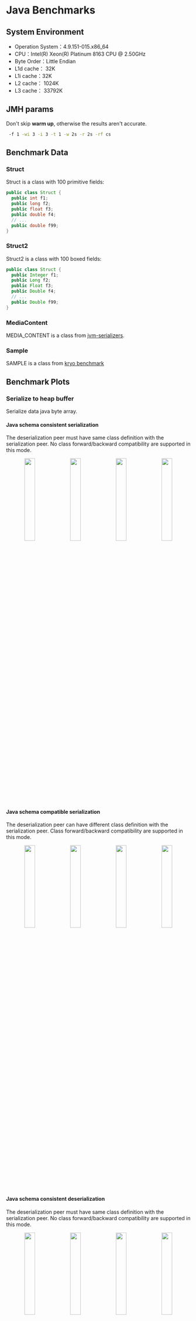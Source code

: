 # Java Benchmarks

## System Environment

- Operation System：4.9.151-015.x86_64
- CPU：Intel(R) Xeon(R) Platinum 8163 CPU @ 2.50GHz
- Byte Order：Little Endian
- L1d cache： 32K
- L1i cache：32K
- L2 cache： 1024K
- L3 cache： 33792K

## JMH params

Don't skip **warm up**, otherwise the results aren't accurate.

```bash
 -f 1 -wi 3 -i 3 -t 1 -w 2s -r 2s -rf cs
```

## Benchmark Data

### Struct

Struct is a class with 100 primitive fields:

```java
public class Struct {
  public int f1;
  public long f2;
  public float f3;
  public double f4;
  // ...
  public double f99;
}
```

### Struct2

Struct2 is a class with 100 boxed fields:

```java
public class Struct {
  public Integer f1;
  public Long f2;
  public Float f3;
  public Double f4;
  // ...
  public Double f99;
}
```

### MediaContent

MEDIA_CONTENT is a class from [jvm-serializers](https://github.com/eishay/jvm-serializers/blob/master/tpc/src/data/media/MediaContent.java).

### Sample

SAMPLE is a class from [kryo benchmark](https://github.com/EsotericSoftware/kryo/blob/master/benchmarks/src/main/java/com/esotericsoftware/kryo/benchmarks/data/Sample.java)

## Benchmark Plots

### Serialize to heap buffer

Serialize data java byte array.

#### Java schema consistent serialization

The deserialization peer must have same class definition with the serialization peer.
No class forward/backward compatibility are supported in this mode.

<p align="center">
<img width="24%" alt="" src="serialization/bench_serialize_STRUCT_to_array_tps.png">
<img width="24%" alt="" src="serialization/bench_serialize_STRUCT2_to_array_tps.png">
<img width="24%" alt="" src="serialization/bench_serialize_MEDIA_CONTENT_to_array_tps.png">
<img width="24%" alt="" src="serialization/bench_serialize_SAMPLE_to_array_tps.png">
</p>

#### Java schema compatible serialization

The deserialization peer can have different class definition with the serialization peer.
Class forward/backward compatibility are supported in this mode.

<p align="center">
<img width="24%" alt="" src="serialization/bench_serialize_compatible_STRUCT_to_array_tps.png">
<img width="24%" alt="" src="serialization/bench_serialize_compatible_STRUCT2_to_array_tps.png">
<img width="24%" alt="" src="serialization/bench_serialize_compatible_MEDIA_CONTENT_to_array_tps.png">
<img width="24%" alt="" src="serialization/bench_serialize_compatible_SAMPLE_to_array_tps.png">
</p>

#### Java schema consistent deserialization

The deserialization peer must have same class definition with the serialization peer.
No class forward/backward compatibility are supported in this mode.

<p align="center">
<img width="24%" alt="" src="deserialization/bench_deserialize_STRUCT_from_array_tps.png">
<img width="24%" alt="" src="deserialization/bench_deserialize_STRUCT2_from_array_tps.png">
<img width="24%" alt="" src="deserialization/bench_deserialize_MEDIA_CONTENT_from_array_tps.png">
<img width="24%" alt="" src="deserialization/bench_deserialize_SAMPLE_from_array_tps.png">
</p>

#### Java schema compatible deserialization

The deserialization peer can have different class definition with the serialization peer.
Class forward/backward compatibility are supported in this mode.
<p align="center">
<img width="24%" alt="" src="deserialization/bench_deserialize_compatible_STRUCT_from_array_tps.png">
<img width="24%" alt="" src="deserialization/bench_deserialize_compatible_STRUCT2_from_array_tps.png">
<img width="24%" alt="" src="deserialization/bench_deserialize_compatible_MEDIA_CONTENT_from_array_tps.png">
<img width="24%" alt="" src="deserialization/bench_deserialize_compatible_SAMPLE_from_array_tps.png">
</p>

### Off-heap serialization

Serialize data off-heap memory.

#### Java schema consistent serialization

The deserialization peer must have same class definition with the serialization peer.
No class forward/backward compatibility are supported in this mode.
<p align="center">
<img width="24%" alt="" src="serialization/bench_serialize_STRUCT_to_directBuffer_tps.png">
<img width="24%" alt="" src="serialization/bench_serialize_STRUCT2_to_directBuffer_tps.png">
<img width="24%" alt="" src="serialization/bench_serialize_MEDIA_CONTENT_to_directBuffer_tps.png">
<img width="24%" alt="" src="serialization/bench_serialize_compatible_SAMPLE_to_directBuffer_tps.png">
</p>

#### Java schema compatible serialization

The deserialization peer can have different class definition with the serialization peer.
Class forward/backward compatibility are supported in this mode.
<p align="center">
<img width="24%" alt="" src="serialization/bench_serialize_compatible_STRUCT_to_directBuffer_tps.png">
<img width="24%" alt="" src="serialization/bench_serialize_compatible_STRUCT2_to_directBuffer_tps.png">
<img width="24%" alt="" src="serialization/bench_serialize_compatible_MEDIA_CONTENT_to_directBuffer_tps.png">
<img width="24%" alt="" src="serialization/bench_serialize_SAMPLE_to_directBuffer_tps.png">
</p>

#### Java schema consistent deserialization

The deserialization peer must have same class definition with the serialization peer.
No class forward/backward compatibility are supported in this mode.
<p align="center">
<img width="24%" alt="" src="deserialization/bench_deserialize_STRUCT_from_directBuffer_tps.png">
<img width="24%" alt="" src="deserialization/bench_deserialize_STRUCT2_from_directBuffer_tps.png">
<img width="24%" alt="" src="deserialization/bench_deserialize_MEDIA_CONTENT_from_directBuffer_tps.png">
<img width="24%" alt="" src="deserialization/bench_deserialize_SAMPLE_from_directBuffer_tps.png">
</p>

#### Java schema compatible deserialization

The deserialization peer can have different class definition with the serialization peer.
Class forward/backward compatibility are supported in this mode.
<p align="center">
<img width="24%" alt="" src="deserialization/bench_deserialize_compatible_STRUCT_from_directBuffer_tps.png">
<img width="24%" alt="" src="deserialization/bench_deserialize_compatible_STRUCT2_from_directBuffer_tps.png">
<img width="24%" alt="" src="deserialization/bench_deserialize_compatible_MEDIA_CONTENT_from_directBuffer_tps.png">
<img width="24%" alt="" src="deserialization/bench_deserialize_compatible_SAMPLE_from_directBuffer_tps.png">
</p>

### Zero-copy serialization

Note that zero-copy serialization just avoid the copy in serialization, if you send data to other machine, there may be copies.

But if you serialize data between processes on same node and use shared-memory, if the data are in off-heap before serialization, then other processes can read this buffer without any copies.

#### Java zero-copy serialize to heap buffer

<p align="center">
<img width="24%" alt="" src="zerocopy/zero_copy_bench_serialize_BUFFER_to_array_tps.png">
<img width="24%" alt="" src="zerocopy/zero_copy_bench_serialize_BUFFER_to_directBuffer_tps.png">
<img width="24%" alt="" src="zerocopy/zero_copy_bench_serialize_PRIMITIVE_ARRAY_to_array_tps.png">
<img width="24%" alt="" src="zerocopy/zero_copy_bench_serialize_PRIMITIVE_ARRAY_to_directBuffer_tps.png">
</p>

#### Java zero-copy serialize to direct buffer

<p align="center">
<img width="24%" alt="" src="zerocopy/zero_copy_bench_deserialize_BUFFER_from_array_tps.png">
<img width="24%" alt="" src="zerocopy/zero_copy_bench_deserialize_BUFFER_from_directBuffer_tps.png">
<img width="24%" alt="" src="zerocopy/zero_copy_bench_deserialize_PRIMITIVE_ARRAY_from_array_tps.png">
<img width="24%" alt="" src="zerocopy/zero_copy_bench_deserialize_PRIMITIVE_ARRAY_from_directBuffer_tps.png">
</p>

## Benchmark Data

### Java Serialization

| Lib | Benchmark | bufferType | objectType | references | Tps |
| ------- | ------- | ------- | ------- | ------- | ------- |
| Fst | serialize | array | SAMPLE | False | 915907.574306 |
| Fst | serialize | array | SAMPLE | True | 731869.156376 |
| Fst | serialize | array | MEDIA_CONTENT | False | 751892.023189 |
| Fst | serialize | array | MEDIA_CONTENT | True | 583859.907758 |
| Fst | serialize | array | STRUCT | False | 882178.995727 |
| Fst | serialize | array | STRUCT | True | 757753.756691 |
| Fst | serialize | array | STRUCT2 | False | 371762.982661 |
| Fst | serialize | array | STRUCT2 | True | 380638.700267 |
| Fst | serialize | directBuffer | SAMPLE | False | 902302.261168 |
| Fst | serialize | directBuffer | SAMPLE | True | 723614.06677 |
| Fst | serialize | directBuffer | MEDIA_CONTENT | False | 728001.08025 |
| Fst | serialize | directBuffer | MEDIA_CONTENT | True | 595679.580108 |
| Fst | serialize | directBuffer | STRUCT | False | 807847.663261 |
| Fst | serialize | directBuffer | STRUCT | True | 762088.935404 |
| Fst | serialize | directBuffer | STRUCT2 | False | 365317.705376 |
| Fst | serialize | directBuffer | STRUCT2 | True | 370851.880711 |
| Fury | serialize | array | SAMPLE | False | 3570966.469087 |
| Fury | serialize | array | SAMPLE | True | 1767693.83509 |
| Fury | serialize | array | MEDIA_CONTENT | False | 3031642.924542 |
| Fury | serialize | array | MEDIA_CONTENT | True | 2450384.600246 |
| Fury | serialize | array | STRUCT | False | 7501415.56726 |
| Fury | serialize | array | STRUCT | True | 6264439.154428 |
| Fury | serialize | array | STRUCT2 | False | 3586126.623874 |
| Fury | serialize | array | STRUCT2 | True | 3306474.506382 |
| Fury | serialize | directBuffer | SAMPLE | False | 3684487.760591 |
| Fury | serialize | directBuffer | SAMPLE | True | 1826456.709478 |
| Fury | serialize | directBuffer | MEDIA_CONTENT | False | 2479862.129632 |
| Fury | serialize | directBuffer | MEDIA_CONTENT | True | 1938527.588331 |
| Fury | serialize | directBuffer | STRUCT | False | 9834243.243204 |
| Fury | serialize | directBuffer | STRUCT | True | 7551780.823133 |
| Fury | serialize | directBuffer | STRUCT2 | False | 2643155.135327 |
| Fury | serialize | directBuffer | STRUCT2 | True | 2391110.083108 |
| Fury | serialize_compatible | array | SAMPLE | False | 3604596.465625 |
| Fury | serialize_compatible | array | SAMPLE | True | 1619648.337293 |
| Fury | serialize_compatible | array | MEDIA_CONTENT | False | 1679272.036243 |
| Fury | serialize_compatible | array | MEDIA_CONTENT | True | 1406736.538716 |
| Fury | serialize_compatible | array | STRUCT | False | 3530406.108869 |
| Fury | serialize_compatible | array | STRUCT | True | 3293059.098127 |
| Fury | serialize_compatible | array | STRUCT2 | False | 2773368.99768 |
| Fury | serialize_compatible | array | STRUCT2 | True | 2564174.550276 |
| Fury | serialize_compatible | directBuffer | SAMPLE | False | 3484533.218305 |
| Fury | serialize_compatible | directBuffer | SAMPLE | True | 1730824.630648 |
| Fury | serialize_compatible | directBuffer | MEDIA_CONTENT | False | 1710680.937387 |
| Fury | serialize_compatible | directBuffer | MEDIA_CONTENT | True | 1149999.473994 |
| Fury | serialize_compatible | directBuffer | STRUCT | False | 2653169.568374 |
| Fury | serialize_compatible | directBuffer | STRUCT | True | 2393817.762938 |
| Fury | serialize_compatible | directBuffer | STRUCT2 | False | 1912402.937879 |
| Fury | serialize_compatible | directBuffer | STRUCT2 | True | 1848338.968058 |
| Furymetashared | serialize_compatible | array | SAMPLE | False | 4409055.687063 |
| Furymetashared | serialize_compatible | array | SAMPLE | True | 1840705.439334 |
| Furymetashared | serialize_compatible | array | MEDIA_CONTENT | False | 2992488.235281 |
| Furymetashared | serialize_compatible | array | MEDIA_CONTENT | True | 2058738.716953 |
| Furymetashared | serialize_compatible | array | STRUCT | False | 9204444.777172 |
| Furymetashared | serialize_compatible | array | STRUCT | True | 7064625.291374 |
| Furymetashared | serialize_compatible | array | STRUCT2 | False | 2575824.143864 |
| Furymetashared | serialize_compatible | array | STRUCT2 | True | 3543082.528217 |
| Furymetashared | serialize_compatible | directBuffer | SAMPLE | False | 5043538.364886 |
| Furymetashared | serialize_compatible | directBuffer | SAMPLE | True | 1859289.705838 |
| Furymetashared | serialize_compatible | directBuffer | MEDIA_CONTENT | False | 2491443.556971 |
| Furymetashared | serialize_compatible | directBuffer | MEDIA_CONTENT | True | 1804349.244125 |
| Furymetashared | serialize_compatible | directBuffer | STRUCT | False | 11650249.648715 |
| Furymetashared | serialize_compatible | directBuffer | STRUCT | True | 8702412.752357 |
| Furymetashared | serialize_compatible | directBuffer | STRUCT2 | False | 2714748.572448 |
| Furymetashared | serialize_compatible | directBuffer | STRUCT2 | True | 1866073.031851 |
| Hession | serialize | array | SAMPLE | False | 240386.502846 |
| Hession | serialize | array | SAMPLE | True | 192414.014211 |
| Hession | serialize | array | MEDIA_CONTENT | False | 367782.358049 |
| Hession | serialize | array | MEDIA_CONTENT | True | 329427.47068 |
| Hession | serialize | array | STRUCT | False | 258233.998931 |
| Hession | serialize | array | STRUCT | True | 260845.209485 |
| Hession | serialize | array | STRUCT2 | False | 56056.080075 |
| Hession | serialize | array | STRUCT2 | True | 60038.87979 |
| Hession | serialize | directBuffer | SAMPLE | False | 240981.308085 |
| Hession | serialize | directBuffer | SAMPLE | True | 211949.960255 |
| Hession | serialize | directBuffer | MEDIA_CONTENT | False | 372477.13815 |
| Hession | serialize | directBuffer | MEDIA_CONTENT | True | 353376.085025 |
| Hession | serialize | directBuffer | STRUCT | False | 266481.009245 |
| Hession | serialize | directBuffer | STRUCT | True | 261762.594966 |
| Hession | serialize | directBuffer | STRUCT2 | False | 55924.319442 |
| Hession | serialize | directBuffer | STRUCT2 | True | 56674.065604 |
| Hession | serialize_compatible | array | SAMPLE | False | 234454.975158 |
| Hession | serialize_compatible | array | SAMPLE | True | 206174.173039 |
| Hession | serialize_compatible | array | MEDIA_CONTENT | False | 377195.903772 |
| Hession | serialize_compatible | array | MEDIA_CONTENT | True | 351657.879556 |
| Hession | serialize_compatible | array | STRUCT | False | 258650.663523 |
| Hession | serialize_compatible | array | STRUCT | True | 263564.913879 |
| Hession | serialize_compatible | array | STRUCT2 | False | 58509.125342 |
| Hession | serialize_compatible | array | STRUCT2 | True | 55552.977735 |
| Hession | serialize_compatible | directBuffer | SAMPLE | False | 194761.244263 |
| Hession | serialize_compatible | directBuffer | SAMPLE | True | 212840.483308 |
| Hession | serialize_compatible | directBuffer | MEDIA_CONTENT | False | 371729.727192 |
| Hession | serialize_compatible | directBuffer | MEDIA_CONTENT | True | 343834.954942 |
| Hession | serialize_compatible | directBuffer | STRUCT | False | 249241.452137 |
| Hession | serialize_compatible | directBuffer | STRUCT | True | 263623.143601 |
| Hession | serialize_compatible | directBuffer | STRUCT2 | False | 58908.567439 |
| Hession | serialize_compatible | directBuffer | STRUCT2 | True | 55524.373547 |
| Jdk | serialize | array | SAMPLE | False | 118374.836631 |
| Jdk | serialize | array | SAMPLE | True | 119858.140625 |
| Jdk | serialize | array | MEDIA_CONTENT | False | 137989.198821 |
| Jdk | serialize | array | MEDIA_CONTENT | True | 140260.668888 |
| Jdk | serialize | array | STRUCT | False | 155908.24424 |
| Jdk | serialize | array | STRUCT | True | 151258.539369 |
| Jdk | serialize | array | STRUCT2 | False | 36846.049162 |
| Jdk | serialize | array | STRUCT2 | True | 38183.705811 |
| Jdk | serialize | directBuffer | SAMPLE | False | 118273.584257 |
| Jdk | serialize | directBuffer | SAMPLE | True | 108263.040839 |
| Jdk | serialize | directBuffer | MEDIA_CONTENT | False | 138567.623369 |
| Jdk | serialize | directBuffer | MEDIA_CONTENT | True | 140158.67391 |
| Jdk | serialize | directBuffer | STRUCT | False | 154875.908438 |
| Jdk | serialize | directBuffer | STRUCT | True | 156404.686214 |
| Jdk | serialize | directBuffer | STRUCT2 | False | 37444.967981 |
| Jdk | serialize | directBuffer | STRUCT2 | True | 35798.679246 |
| Kryo | serialize | array | SAMPLE | False | 1105365.931217 |
| Kryo | serialize | array | SAMPLE | True | 734215.482491 |
| Kryo | serialize | array | MEDIA_CONTENT | False | 730792.521676 |
| Kryo | serialize | array | MEDIA_CONTENT | True | 445251.084327 |
| Kryo | serialize | array | STRUCT | False | 558194.100861 |
| Kryo | serialize | array | STRUCT | True | 557542.628765 |
| Kryo | serialize | array | STRUCT2 | False | 325172.969175 |
| Kryo | serialize | array | STRUCT2 | True | 259863.332448 |
| Kryo | serialize | directBuffer | SAMPLE | False | 1376560.302168 |
| Kryo | serialize | directBuffer | SAMPLE | True | 932887.968348 |
| Kryo | serialize | directBuffer | MEDIA_CONTENT | False | 608972.51758 |
| Kryo | serialize | directBuffer | MEDIA_CONTENT | True | 359875.473951 |
| Kryo | serialize | directBuffer | STRUCT | False | 1078046.011115 |
| Kryo | serialize | directBuffer | STRUCT | True | 853350.408656 |
| Kryo | serialize | directBuffer | STRUCT2 | False | 355688.882786 |
| Kryo | serialize | directBuffer | STRUCT2 | True | 338960.426033 |
| Kryo | serialize_compatible | array | SAMPLE | False | 378907.663184 |
| Kryo | serialize_compatible | array | SAMPLE | True | 320815.567701 |
| Kryo | serialize_compatible | array | MEDIA_CONTENT | False | 188911.259146 |
| Kryo | serialize_compatible | array | MEDIA_CONTENT | True | 145782.916427 |
| Kryo | serialize_compatible | array | STRUCT | False | 145964.199559 |
| Kryo | serialize_compatible | array | STRUCT | True | 136180.832879 |
| Kryo | serialize_compatible | array | STRUCT2 | False | 125807.748004 |
| Kryo | serialize_compatible | array | STRUCT2 | True | 114983.546343 |
| Kryo | serialize_compatible | directBuffer | SAMPLE | False | 296102.615094 |
| Kryo | serialize_compatible | directBuffer | SAMPLE | True | 276757.392449 |
| Kryo | serialize_compatible | directBuffer | MEDIA_CONTENT | False | 185363.714829 |
| Kryo | serialize_compatible | directBuffer | MEDIA_CONTENT | True | 142836.961878 |
| Kryo | serialize_compatible | directBuffer | STRUCT | False | 106695.800245 |
| Kryo | serialize_compatible | directBuffer | STRUCT | True | 106458.212005 |
| Kryo | serialize_compatible | directBuffer | STRUCT2 | False | 92130.672361 |
| Kryo | serialize_compatible | directBuffer | STRUCT2 | True | 88989.724768 |
| Protostuff | serialize | array | SAMPLE | False | 663272.710783 |
| Protostuff | serialize | array | MEDIA_CONTENT | False | 780618.761219 |
| Protostuff | serialize | array | STRUCT | False | 330975.350403 |
| Protostuff | serialize | array | STRUCT2 | False | 324563.440433 |
| Protostuff | serialize | directBuffer | SAMPLE | False | 693641.589806 |
| Protostuff | serialize | directBuffer | MEDIA_CONTENT | False | 805941.345157 |
| Protostuff | serialize | directBuffer | STRUCT | False | 340262.650047 |
| Protostuff | serialize | directBuffer | STRUCT2 | False | 325093.716261 |
| Fst | deserialize | array | SAMPLE | False | 473409.796491 |
| Fst | deserialize | array | SAMPLE | True | 428315.502365 |
| Fst | deserialize | array | MEDIA_CONTENT | False | 363455.785182 |
| Fst | deserialize | array | MEDIA_CONTENT | True | 304371.728638 |
| Fst | deserialize | array | STRUCT | False | 357887.235311 |
| Fst | deserialize | array | STRUCT | True | 353480.554035 |
| Fst | deserialize | array | STRUCT2 | False | 280131.091068 |
| Fst | deserialize | array | STRUCT2 | True | 260649.308016 |
| Fst | deserialize | directBuffer | SAMPLE | False | 441027.550809 |
| Fst | deserialize | directBuffer | SAMPLE | True | 420523.770904 |
| Fst | deserialize | directBuffer | MEDIA_CONTENT | False | 311691.658687 |
| Fst | deserialize | directBuffer | MEDIA_CONTENT | True | 251820.171513 |
| Fst | deserialize | directBuffer | STRUCT | False | 352441.597147 |
| Fst | deserialize | directBuffer | STRUCT | True | 334574.303484 |
| Fst | deserialize | directBuffer | STRUCT2 | False | 262519.85881 |
| Fst | deserialize | directBuffer | STRUCT2 | True | 234973.637096 |
| Fury | deserialize | array | SAMPLE | False | 2069988.624415 |
| Fury | deserialize | array | SAMPLE | True | 1797942.442313 |
| Fury | deserialize | array | MEDIA_CONTENT | False | 2054066.903469 |
| Fury | deserialize | array | MEDIA_CONTENT | True | 1507767.206603 |
| Fury | deserialize | array | STRUCT | False | 4595230.434552 |
| Fury | deserialize | array | STRUCT | True | 4634753.596131 |
| Fury | deserialize | array | STRUCT2 | False | 1126298.35955 |
| Fury | deserialize | array | STRUCT2 | True | 1046649.083082 |
| Fury | deserialize | directBuffer | SAMPLE | False | 2429791.078395 |
| Fury | deserialize | directBuffer | SAMPLE | True | 1958815.397807 |
| Fury | deserialize | directBuffer | MEDIA_CONTENT | False | 1502746.028159 |
| Fury | deserialize | directBuffer | MEDIA_CONTENT | True | 1290593.975753 |
| Fury | deserialize | directBuffer | STRUCT | False | 5012002.859236 |
| Fury | deserialize | directBuffer | STRUCT | True | 4864329.316938 |
| Fury | deserialize | directBuffer | STRUCT2 | False | 1117586.457565 |
| Fury | deserialize | directBuffer | STRUCT2 | True | 1018277.848128 |
| Fury | deserialize_compatible | array | SAMPLE | False | 2496046.895861 |
| Fury | deserialize_compatible | array | SAMPLE | True | 1834139.395757 |
| Fury | deserialize_compatible | array | MEDIA_CONTENT | False | 1441671.70632 |
| Fury | deserialize_compatible | array | MEDIA_CONTENT | True | 1121136.039627 |
| Fury | deserialize_compatible | array | STRUCT | False | 2110335.039275 |
| Fury | deserialize_compatible | array | STRUCT | True | 2135681.982674 |
| Fury | deserialize_compatible | array | STRUCT2 | False | 849507.176263 |
| Fury | deserialize_compatible | array | STRUCT2 | True | 815120.319155 |
| Fury | deserialize_compatible | directBuffer | SAMPLE | False | 2308111.633661 |
| Fury | deserialize_compatible | directBuffer | SAMPLE | True | 1820490.585648 |
| Fury | deserialize_compatible | directBuffer | MEDIA_CONTENT | False | 1256034.732514 |
| Fury | deserialize_compatible | directBuffer | MEDIA_CONTENT | True | 1054942.751816 |
| Fury | deserialize_compatible | directBuffer | STRUCT | False | 1596464.248141 |
| Fury | deserialize_compatible | directBuffer | STRUCT | True | 1684681.074242 |
| Fury | deserialize_compatible | directBuffer | STRUCT2 | False | 784036.589363 |
| Fury | deserialize_compatible | directBuffer | STRUCT2 | True | 782679.662083 |
| Furymetashared | deserialize_compatible | array | SAMPLE | False | 2485564.396196 |
| Furymetashared | deserialize_compatible | array | SAMPLE | True | 2002938.794909 |
| Furymetashared | deserialize_compatible | array | MEDIA_CONTENT | False | 2479742.810882 |
| Furymetashared | deserialize_compatible | array | MEDIA_CONTENT | True | 1623938.202345 |
| Furymetashared | deserialize_compatible | array | STRUCT | False | 4978833.206806 |
| Furymetashared | deserialize_compatible | array | STRUCT | True | 4807963.88252 |
| Furymetashared | deserialize_compatible | array | STRUCT2 | False | 1201998.142474 |
| Furymetashared | deserialize_compatible | array | STRUCT2 | True | 1058423.614156 |
| Furymetashared | deserialize_compatible | directBuffer | SAMPLE | False | 2489261.533644 |
| Furymetashared | deserialize_compatible | directBuffer | SAMPLE | True | 1927548.827586 |
| Furymetashared | deserialize_compatible | directBuffer | MEDIA_CONTENT | False | 1718098.363961 |
| Furymetashared | deserialize_compatible | directBuffer | MEDIA_CONTENT | True | 1333345.536684 |
| Furymetashared | deserialize_compatible | directBuffer | STRUCT | False | 5149070.65783 |
| Furymetashared | deserialize_compatible | directBuffer | STRUCT | True | 5137500.621288 |
| Furymetashared | deserialize_compatible | directBuffer | STRUCT2 | False | 1131212.586953 |
| Furymetashared | deserialize_compatible | directBuffer | STRUCT2 | True | 1089162.408165 |
| Hession | deserialize | array | SAMPLE | False | 119471.518388 |
| Hession | deserialize | array | SAMPLE | True | 121106.002978 |
| Hession | deserialize | array | MEDIA_CONTENT | False | 118156.072484 |
| Hession | deserialize | array | MEDIA_CONTENT | True | 120016.594171 |
| Hession | deserialize | array | STRUCT | False | 84709.108821 |
| Hession | deserialize | array | STRUCT | True | 91050.370244 |
| Hession | deserialize | array | STRUCT2 | False | 69758.767783 |
| Hession | deserialize | array | STRUCT2 | True | 68616.029248 |
| Hession | deserialize | directBuffer | SAMPLE | False | 117806.916589 |
| Hession | deserialize | directBuffer | SAMPLE | True | 121940.783597 |
| Hession | deserialize | directBuffer | MEDIA_CONTENT | False | 111067.942626 |
| Hession | deserialize | directBuffer | MEDIA_CONTENT | True | 121820.82126 |
| Hession | deserialize | directBuffer | STRUCT | False | 91151.633583 |
| Hession | deserialize | directBuffer | STRUCT | True | 91037.205901 |
| Hession | deserialize | directBuffer | STRUCT2 | False | 66866.108653 |
| Hession | deserialize | directBuffer | STRUCT2 | True | 65338.345185 |
| Hession | deserialize_compatible | array | SAMPLE | False | 121898.105768 |
| Hession | deserialize_compatible | array | SAMPLE | True | 121297.485903 |
| Hession | deserialize_compatible | array | MEDIA_CONTENT | False | 121619.090797 |
| Hession | deserialize_compatible | array | MEDIA_CONTENT | True | 119994.10405 |
| Hession | deserialize_compatible | array | STRUCT | False | 88617.486795 |
| Hession | deserialize_compatible | array | STRUCT | True | 90206.654212 |
| Hession | deserialize_compatible | array | STRUCT2 | False | 63703.763814 |
| Hession | deserialize_compatible | array | STRUCT2 | True | 69521.573119 |
| Hession | deserialize_compatible | directBuffer | SAMPLE | False | 124044.417439 |
| Hession | deserialize_compatible | directBuffer | SAMPLE | True | 120276.449497 |
| Hession | deserialize_compatible | directBuffer | MEDIA_CONTENT | False | 107594.47489 |
| Hession | deserialize_compatible | directBuffer | MEDIA_CONTENT | True | 116531.023438 |
| Hession | deserialize_compatible | directBuffer | STRUCT | False | 89580.561575 |
| Hession | deserialize_compatible | directBuffer | STRUCT | True | 84407.472531 |
| Hession | deserialize_compatible | directBuffer | STRUCT2 | False | 69342.030965 |
| Hession | deserialize_compatible | directBuffer | STRUCT2 | True | 68542.055543 |
| Jdk | deserialize | array | SAMPLE | False | 29309.573998 |
| Jdk | deserialize | array | SAMPLE | True | 27466.003923 |
| Jdk | deserialize | array | MEDIA_CONTENT | False | 38536.250402 |
| Jdk | deserialize | array | MEDIA_CONTENT | True | 38957.19109 |
| Jdk | deserialize | array | STRUCT | False | 29603.066599 |
| Jdk | deserialize | array | STRUCT | True | 29727.744196 |
| Jdk | deserialize | array | STRUCT2 | False | 14888.805111 |
| Jdk | deserialize | array | STRUCT2 | True | 14034.100664 |
| Jdk | deserialize | directBuffer | SAMPLE | False | 28128.457935 |
| Jdk | deserialize | directBuffer | SAMPLE | True | 28241.014735 |
| Jdk | deserialize | directBuffer | MEDIA_CONTENT | False | 40512.632076 |
| Jdk | deserialize | directBuffer | MEDIA_CONTENT | True | 37030.594632 |
| Jdk | deserialize | directBuffer | STRUCT | False | 28717.004518 |
| Jdk | deserialize | directBuffer | STRUCT | True | 29549.998286 |
| Jdk | deserialize | directBuffer | STRUCT2 | False | 14652.043788 |
| Jdk | deserialize | directBuffer | STRUCT2 | True | 14425.886048 |
| Kryo | deserialize | array | SAMPLE | False | 979173.981159 |
| Kryo | deserialize | array | SAMPLE | True | 716438.884369 |
| Kryo | deserialize | array | MEDIA_CONTENT | False | 577631.234369 |
| Kryo | deserialize | array | MEDIA_CONTENT | True | 365530.417232 |
| Kryo | deserialize | array | STRUCT | False | 607750.343557 |
| Kryo | deserialize | array | STRUCT | True | 552802.247807 |
| Kryo | deserialize | array | STRUCT2 | False | 275984.042401 |
| Kryo | deserialize | array | STRUCT2 | True | 242710.554833 |
| Kryo | deserialize | directBuffer | SAMPLE | False | 983538.936801 |
| Kryo | deserialize | directBuffer | SAMPLE | True | 762889.302732 |
| Kryo | deserialize | directBuffer | MEDIA_CONTENT | False | 389473.174523 |
| Kryo | deserialize | directBuffer | MEDIA_CONTENT | True | 306995.240799 |
| Kryo | deserialize | directBuffer | STRUCT | False | 910534.169114 |
| Kryo | deserialize | directBuffer | STRUCT | True | 914404.107564 |
| Kryo | deserialize | directBuffer | STRUCT2 | False | 319247.256793 |
| Kryo | deserialize | directBuffer | STRUCT2 | True | 249105.828416 |
| Kryo | deserialize_compatible | array | SAMPLE | False | 255086.928308 |
| Kryo | deserialize_compatible | array | SAMPLE | True | 238811.99551 |
| Kryo | deserialize_compatible | array | MEDIA_CONTENT | False | 180882.860363 |
| Kryo | deserialize_compatible | array | MEDIA_CONTENT | True | 154311.21154 |
| Kryo | deserialize_compatible | array | STRUCT | False | 78771.635309 |
| Kryo | deserialize_compatible | array | STRUCT | True | 72805.937649 |
| Kryo | deserialize_compatible | array | STRUCT2 | False | 60602.285743 |
| Kryo | deserialize_compatible | array | STRUCT2 | True | 62729.908347 |
| Kryo | deserialize_compatible | directBuffer | SAMPLE | False | 201993.78789 |
| Kryo | deserialize_compatible | directBuffer | SAMPLE | True | 174534.71087 |
| Kryo | deserialize_compatible | directBuffer | MEDIA_CONTENT | False | 134485.1603 |
| Kryo | deserialize_compatible | directBuffer | MEDIA_CONTENT | True | 119311.787329 |
| Kryo | deserialize_compatible | directBuffer | STRUCT | False | 58574.904245 |
| Kryo | deserialize_compatible | directBuffer | STRUCT | True | 60685.320299 |
| Kryo | deserialize_compatible | directBuffer | STRUCT2 | False | 54637.329134 |
| Kryo | deserialize_compatible | directBuffer | STRUCT2 | True | 51761.569591 |
| Protostuff | deserialize | array | SAMPLE | False | 619338.385412 |
| Protostuff | deserialize | array | MEDIA_CONTENT | False | 951662.019963 |
| Protostuff | deserialize | array | STRUCT | False | 517381.168594 |
| Protostuff | deserialize | array | STRUCT2 | False | 416212.973861 |
| Protostuff | deserialize | directBuffer | SAMPLE | False | 624804.978534 |
| Protostuff | deserialize | directBuffer | MEDIA_CONTENT | False | 964664.641598 |
| Protostuff | deserialize | directBuffer | STRUCT | False | 538924.947147 |
| Protostuff | deserialize | directBuffer | STRUCT2 | False | 425523.315814 |

### Java Zero-copy

| Lib | Benchmark | array_size | bufferType | dataType | Tps |
| ------- | ------- | ------- | ------- | ------- | ------- |
| Fst | deserialize | 200 | array | PRIMITIVE_ARRAY | 219333.990504 |
| Fst | deserialize | 200 | array | BUFFER | 657754.887247 |
| Fst | deserialize | 200 | directBuffer | PRIMITIVE_ARRAY | 179604.045774 |
| Fst | deserialize | 200 | directBuffer | BUFFER | 598421.278941 |
| Fst | deserialize | 1000 | array | PRIMITIVE_ARRAY | 53100.903684 |
| Fst | deserialize | 1000 | array | BUFFER | 424147.154601 |
| Fst | deserialize | 1000 | directBuffer | PRIMITIVE_ARRAY | 38572.001768 |
| Fst | deserialize | 1000 | directBuffer | BUFFER | 298929.116572 |
| Fst | deserialize | 5000 | array | PRIMITIVE_ARRAY | 10672.872798 |
| Fst | deserialize | 5000 | array | BUFFER | 136934.604328 |
| Fst | deserialize | 5000 | directBuffer | PRIMITIVE_ARRAY | 8561.694533 |
| Fst | deserialize | 5000 | directBuffer | BUFFER | 77950.612503 |
| Fst | serialize | 200 | array | PRIMITIVE_ARRAY | 313986.053417 |
| Fst | serialize | 200 | array | BUFFER | 2400193.240466 |
| Fst | serialize | 200 | directBuffer | PRIMITIVE_ARRAY | 294132.218623 |
| Fst | serialize | 200 | directBuffer | BUFFER | 2482550.111756 |
| Fst | serialize | 1000 | array | PRIMITIVE_ARRAY | 67209.107012 |
| Fst | serialize | 1000 | array | BUFFER | 1805557.47781 |
| Fst | serialize | 1000 | directBuffer | PRIMITIVE_ARRAY | 66108.014324 |
| Fst | serialize | 1000 | directBuffer | BUFFER | 1644789.42701 |
| Fst | serialize | 5000 | array | PRIMITIVE_ARRAY | 14997.400124 |
| Fst | serialize | 5000 | array | BUFFER | 811029.402136 |
| Fst | serialize | 5000 | directBuffer | PRIMITIVE_ARRAY | 15000.378818 |
| Fst | serialize | 5000 | directBuffer | BUFFER | 477148.54085 |
| Fury | deserialize | 200 | array | PRIMITIVE_ARRAY | 986136.067809 |
| Fury | deserialize | 200 | array | BUFFER | 3302149.383135 |
| Fury | deserialize | 200 | directBuffer | PRIMITIVE_ARRAY | 991807.969328 |
| Fury | deserialize | 200 | directBuffer | BUFFER | 3113115.471758 |
| Fury | deserialize | 1000 | array | PRIMITIVE_ARRAY | 205671.992736 |
| Fury | deserialize | 1000 | array | BUFFER | 2831942.848999 |
| Fury | deserialize | 1000 | directBuffer | PRIMITIVE_ARRAY | 202475.242341 |
| Fury | deserialize | 1000 | directBuffer | BUFFER | 3397690.327371 |
| Fury | deserialize | 5000 | array | PRIMITIVE_ARRAY | 40312.590172 |
| Fury | deserialize | 5000 | array | BUFFER | 3296658.120035 |
| Fury | deserialize | 5000 | directBuffer | PRIMITIVE_ARRAY | 40413.743717 |
| Fury | deserialize | 5000 | directBuffer | BUFFER | 3284441.570594 |
| Fury | serialize | 200 | array | PRIMITIVE_ARRAY | 8297232.942927 |
| Fury | serialize | 200 | array | BUFFER | 5123572.914045 |
| Fury | serialize | 200 | directBuffer | PRIMITIVE_ARRAY | 8335248.350301 |
| Fury | serialize | 200 | directBuffer | BUFFER | 5400346.890126 |
| Fury | serialize | 1000 | array | PRIMITIVE_ARRAY | 8772856.921028 |
| Fury | serialize | 1000 | array | BUFFER | 4979590.929127 |
| Fury | serialize | 1000 | directBuffer | PRIMITIVE_ARRAY | 8207563.785251 |
| Fury | serialize | 1000 | directBuffer | BUFFER | 5376191.775007 |
| Fury | serialize | 5000 | array | PRIMITIVE_ARRAY | 8027439.580246 |
| Fury | serialize | 5000 | array | BUFFER | 5018916.32477 |
| Fury | serialize | 5000 | directBuffer | PRIMITIVE_ARRAY | 7695981.988316 |
| Fury | serialize | 5000 | directBuffer | BUFFER | 5330897.68296 |
| Kryo | deserialize | 200 | array | PRIMITIVE_ARRAY | 146675.360652 |
| Kryo | deserialize | 200 | array | BUFFER | 1296284.78772 |
| Kryo | deserialize | 200 | directBuffer | PRIMITIVE_ARRAY | 518713.299424 |
| Kryo | deserialize | 200 | directBuffer | BUFFER | 1004844.498712 |
| Kryo | deserialize | 1000 | array | PRIMITIVE_ARRAY | 30409.835023 |
| Kryo | deserialize | 1000 | array | BUFFER | 721266.54113 |
| Kryo | deserialize | 1000 | directBuffer | PRIMITIVE_ARRAY | 112132.004609 |
| Kryo | deserialize | 1000 | directBuffer | BUFFER | 592972.713203 |
| Kryo | deserialize | 5000 | array | PRIMITIVE_ARRAY | 6124.351248 |
| Kryo | deserialize | 5000 | array | BUFFER | 147251.846111 |
| Kryo | deserialize | 5000 | directBuffer | PRIMITIVE_ARRAY | 21826.04041 |
| Kryo | deserialize | 5000 | directBuffer | BUFFER | 148614.476829 |
| Kryo | serialize | 200 | array | PRIMITIVE_ARRAY | 147342.606262 |
| Kryo | serialize | 200 | array | BUFFER | 1985187.977633 |
| Kryo | serialize | 200 | directBuffer | PRIMITIVE_ARRAY | 972683.763633 |
| Kryo | serialize | 200 | directBuffer | BUFFER | 1739454.51977 |
| Kryo | serialize | 1000 | array | PRIMITIVE_ARRAY | 31395.721514 |
| Kryo | serialize | 1000 | array | BUFFER | 1616159.67123 |
| Kryo | serialize | 1000 | directBuffer | PRIMITIVE_ARRAY | 209183.090868 |
| Kryo | serialize | 1000 | directBuffer | BUFFER | 1377272.56851 |
| Kryo | serialize | 5000 | array | PRIMITIVE_ARRAY | 6248.006967 |
| Kryo | serialize | 5000 | array | BUFFER | 711287.533377 |
| Kryo | serialize | 5000 | directBuffer | PRIMITIVE_ARRAY | 43565.678616 |
| Kryo | serialize | 5000 | directBuffer | BUFFER | 707092.956534 |
